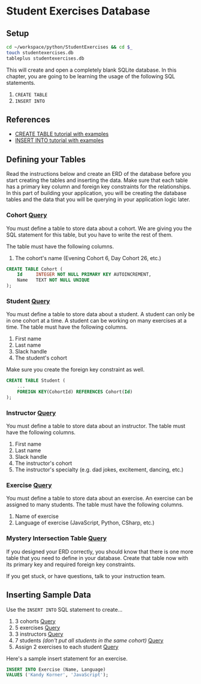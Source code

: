 # Student Exercises Database

## Setup

```sh
cd ~/workspace/python/StudentExercises && cd $_
touch studentexercises.db
tableplus studentexercises.db
```

This will create and open a completely blank SQLite database. In this chapter, you are going to be learning the usage of the following SQL statements.

1. `CREATE TABLE`
1. `INSERT INTO`

## References

* [CREATE TABLE tutorial with examples](http://www.sqlitetutorial.net/sqlite-create-table/)
* [INSERT INTO tutorial with examples](http://www.sqlitetutorial.net/sqlite-insert/)

## Defining your Tables

Read the instructions below and create an ERD of the database before you start creating the tables and inserting the data. Make sure that each table has a primary key column and foreign key constraints for the relationships.
In this part of building your application, you will be creating the database tables and the data that you will be querying in your application logic later.


### Cohort [Query](https://github.com/TrinityTerry/py-student-exercises/blob/master/studentexercises.sql#L1)

You must define a table to store data about a cohort. We are giving you the SQL statement for this table, but you have to write the rest of them.

The table must have the following columns.

1. The cohort's name (Evening Cohort 6, Day Cohort 26, etc.)

```sql
CREATE TABLE Cohort (
    Id	   INTEGER NOT NULL PRIMARY KEY AUTOINCREMENT,
    Name   TEXT NOT NULL UNIQUE
);
```

### Student [Query](https://github.com/TrinityTerry/py-student-exercises/blob/master/studentexercises.sql#L8)

You must define a table to store data about a student. A student can only be in one cohort at a time. A student can be working on many exercises at a time. The table must have the following columns.

1. First name
1. Last name
1. Slack handle
1. The student's cohort

Make sure you create the foreign key constraint as well.

```sql
CREATE TABLE Student (
    ...
    FOREIGN KEY(CohortId) REFERENCES Cohort(Id)
);
```

### Instructor [Query](https://github.com/TrinityTerry/py-student-exercises/blob/master/studentexercises.sql#L20)

You must define a table to store data about an instructor. The table must have the following columns.

1. First name
1. Last name
1. Slack handle
1. The instructor's cohort
1. The instructor's specialty (e.g. dad jokes, excitement, dancing, etc.)

### Exercise [Query](https://github.com/TrinityTerry/py-student-exercises/blob/master/studentexercises.sql#L33)

You must define a table to store data about an exercise. An exercise can be assigned to many students. The table must have the following columns.

1. Name of exercise
1. Language of exercise (JavaScript, Python, CSharp, etc.)

### Mystery Intersection Table [Query](https://github.com/TrinityTerry/py-student-exercises/blob/master/studentexercises.sql#L41)

If you designed your ERD correctly, you should know that there is one more table that you need to define in your database. Create that table now with its primary key and required foreign key constraints.

If you get stuck, or have questions, talk to your instruction team.

## Inserting Sample Data

Use the `INSERT INTO` SQL statement to create...

1. 3 cohorts [Query](https://github.com/TrinityTerry/py-student-exercises/blob/master/studentexercises.sql#L52)
1. 5 exercises [Query](https://github.com/TrinityTerry/py-student-exercises/blob/master/studentexercises.sql#L69)
1. 3 instructors [Query](https://github.com/TrinityTerry/py-student-exercises/blob/master/studentexercises.sql#L79)
1. 7 students _(don't put all students in the same cohort)_ [Query](https://github.com/TrinityTerry/py-student-exercises/blob/master/studentexercises.sql#L88)
1. Assign 2 exercises to each student [Query](https://github.com/TrinityTerry/py-student-exercises/blob/master/studentexercises.sql#L101)

Here's a sample insert statement for an exercise.

```sql
INSERT INTO Exercise (Name, Language)
VALUES ('Kandy Korner', 'JavaScript');
```